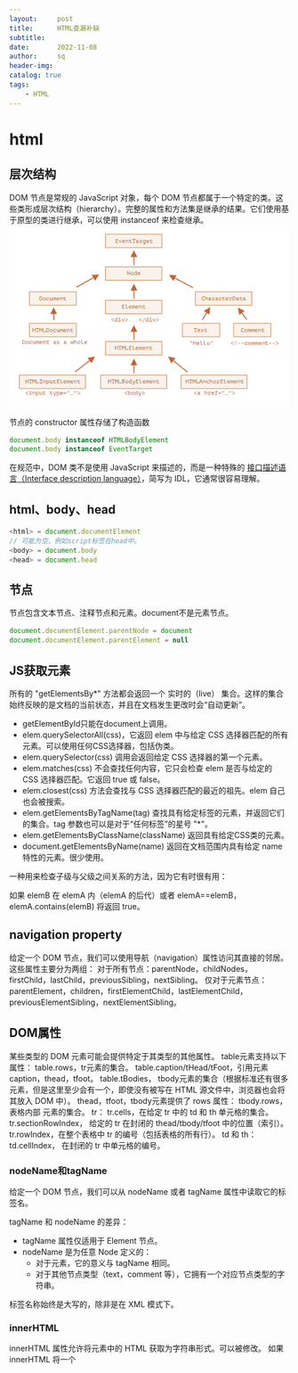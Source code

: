 ```yaml
---
layout:     post
title:      HTML查漏补缺
subtitle:   
date:       2022-11-08
author:     sq
header-img: 
catalog: true
tags:
    - HTML
---
```

# html
## 层次结构
DOM 节点是常规的 JavaScript 对象，每个 DOM 节点都属于一个特定的类。这些类形成层次结构（hierarchy）。完整的属性和方法集是继承的结果。它们使用基于原型的类进行继承，可以使用 instanceof 来检查继承。
![img.png](../../img/HTML节点层级结构.png)

节点的 constructor 属性存储了构造函数
```javascript
document.body instanceof HTMLBodyElement
document.body instanceof EventTarget
```
在规范中，DOM 类不是使用 JavaScript 来描述的，而是一种特殊的 [接口描述语言（Interface description language）](https://en.wikipedia.org/wiki/Interface_description_language)，简写为 IDL，它通常很容易理解。
## html、body、head
```javascript
<html> = document.documentElement
// 可能为空，例如script标签在head中。
<body> = document.body
<head> = document.head
```
## 节点
节点包含文本节点、注释节点和元素。document不是元素节点。
```javascript
document.documentElement.parentNode = document
document.documentElement.parentElement = null
```
## JS获取元素
所有的 "getElementsBy*" 方法都会返回一个 实时的（live） 集合。这样的集合始终反映的是文档的当前状态，并且在文档发生更改时会“自动更新”。
- getElementById只能在document上调用。
- elem.querySelectorAll(css)，它返回 elem 中与给定 CSS 选择器匹配的所有元素。可以使用任何CSS选择器，包括伪类。
- elem.querySelector(css) 调用会返回给定 CSS 选择器的第一个元素。
- elem.matches(css) 不会查找任何内容，它只会检查 elem 是否与给定的 CSS 选择器匹配。它返回 true 或 false。
- elem.closest(css) 方法会查找与 CSS 选择器匹配的最近的祖先。elem 自己也会被搜索。
- elem.getElementsByTagName(tag) 查找具有给定标签的元素，并返回它们的集合。tag 参数也可以是对于“任何标签”的星号 "*"。
- elem.getElementsByClassName(className) 返回具有给定CSS类的元素。
- document.getElementsByName(name) 返回在文档范围内具有给定 name 特性的元素。很少使用。

一种用来检查子级与父级之间关系的方法，因为它有时很有用：

如果 elemB 在 elemA 内（elemA 的后代）或者 elemA==elemB，elemA.contains(elemB) 将返回 true。
## navigation property
给定一个 DOM 节点，我们可以使用导航（navigation）属性访问其直接的邻居。
这些属性主要分为两组：
对于所有节点：parentNode，childNodes，firstChild，lastChild，previousSibling，nextSibling。
仅对于元素节点：parentElement，children，firstElementChild，lastElementChild，previousElementSibling，nextElementSibling。
## DOM属性
某些类型的 DOM 元素可能会提供特定于其类型的其他属性。
table元素支持以下属性：
table.rows，tr元素的集合。
table.caption/tHead/tFoot，引用元素 caption，thead，tfoot。
table.tBodies， tbody元素的集合（根据标准还有很多元素，但是这里至少会有一个，即使没有被写在 HTML 源文件中，浏览器也会将其放入 DOM 中）。
thead，tfoot，tbody元素提供了 rows 属性：
tbody.rows，表格内部 <tr> 元素的集合。
tr：
tr.cells，在给定 tr 中的 td 和 th 单元格的集合。
tr.sectionRowIndex， 给定的 tr 在封闭的 thead/tbody/tfoot 中的位置（索引）。
tr.rowIndex，在整个表格中 tr 的编号（包括表格的所有行）。
td 和 th：
td.cellIndex， 在封闭的 tr 中单元格的编号。
### nodeName和tagName
给定一个 DOM 节点，我们可以从 nodeName 或者 tagName 属性中读取它的标签名。

tagName 和 nodeName 的差异：
- tagName 属性仅适用于 Element 节点。
- nodeName 是为任意 Node 定义的：
  - 对于元素，它的意义与 tagName 相同。
  - 对于其他节点类型（text，comment 等），它拥有一个对应节点类型的字符串。

标签名称始终是大写的，除非是在 XML 模式下。
### innerHTML
innerHTML 属性允许将元素中的 HTML 获取为字符串形式。可以被修改。
如果 innerHTML 将一个 <script> 标签插入到 document 中 —— 它会成为 HTML 的一部分，但是不会执行。
### outerHTML
outerHTML 属性包含了元素的完整 HTML。就像 innerHTML 加上元素本身一样。

与 innerHTML 不同，写入 outerHTML 不会改变元素。而是在 DOM 中替换它。例如：
```javascript
<div>Hello, world!</div>

<script>
  let div = document.querySelector('div');

  // 使用 <p>...</p> 替换 div.outerHTML
  div.outerHTML = '<p>A new element</p>'; // (*)

  // 蛤！'div' 还是原来那样！
  alert(div.outerHTML); // <div>Hello, world!</div> (**)
</script>
```
在外部文档（DOM）中我们可以看到的是新内容而不是 <div>。但旧的 div 变量并没有被改变。
outerHTML 赋值不会修改 DOM 元素（在这个例子中是被 ‘div’ 引用的对象），而是将其从 DOM 中删除并在其位置插入新的 HTML。

所以，在 div.outerHTML=... 中发生的事情是：
1. div 被从文档（document）中移除。
2. 另一个 HTML 片段 <p>A new element</p> 被插入到其位置上。
3. div 仍拥有其旧的值。新的 HTML 没有被赋值给任何变量。

### nodeValue/data：文本节点内容
innerHTML 属性仅对元素节点有效。

其他节点类型，例如文本节点，具有它们的对应项：nodeValue 和 data 属性。这两者在实际使用中几乎相同，只有细微规范上的差异。因此，我们将使用 data，因为它更短。
### textContent：纯文本
textContent 提供了对元素内的 文本 的访问权限：仅文本，去掉所有 <tags>。例如：
```javascript
<div id="news">
  <h1>Headline!</h1>
  <p>Martians attack people!</p>
</div>

<script>
  // Headline! Martians attack people!
  alert(news.textContent);
</script>
```
一般用到这样的文本读取场景较少，写入 textContent 要有用得多，因为它允许以“安全方式”写入文本。

假设我们有一个用户输入的任意字符串，我们希望将其显示出来。
- 使用 innerHTML，我们将其“作为 HTML”插入，带有所有 HTML 标签。
- 使用 textContent，我们将其“作为文本”插入，所有符号（symbol）均按字面意义处理。
### hidden属性
从技术上来说，hidden 与 style="display:none" 做的是相同的事。但 hidden 写法更简洁。
### 受支持属性列表
如果我们想知道给定类的受支持属性的完整列表，我们可以在规范中找到它们。例如，在 https://html.spec.whatwg.org/#htmlinputelement 中记录了 HTMLInputElement。
## 浏览器的默认行为
1. 忽略head之前的空格和换行符。<br>
2. body标签之后的内容会被移动到body内最下方。HTML 规范要求所有内容必须位于 <body> 内。所以 </body> 之后不能有空格。<br>
3. 浏览器如果浏览器遇到格式不正确的 HTML，它会在形成 DOM 时自动更正它。例如，闭合没有关闭标签的p、li等标签，创建html标签，即使不存在。
## 文档
WHATWG HTML规范，MDN
